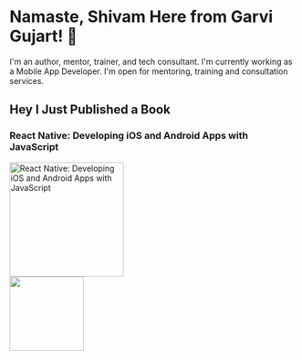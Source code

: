 # Namaste, Shivam Here from Garvi Gujart! 👋

I'm an author, mentor, trainer, and tech consultant. I'm currently working as a Mobile App Developer. I'm open for mentoring, training and consultation services.


## Hey I Just Published a Book 

### React Native: Developing iOS and Android Apps with JavaScript 

<a href="https://a.co/d/eGtddpR">
  <img src="https://example.com/your-image.jpg" width="200px" alt=" React Native: Developing iOS and Android Apps with JavaScript ">
</a>

<br />

<div class="kt l ku"><img class="kv kw" src="https://miro.medium.com/v2/resize:fit:130/9d5feaef850b82e989cbea85f1b2c89be4e2c0ca9507bbe6fccb9bca0fd7c47b" width="130" loading="lazy" role="presentation"></div>
